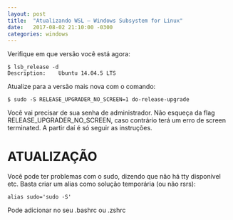 ```yaml
---
layout: post
title:  "Atualizando WSL – Windows Subsystem for Linux"
date:   2017-08-02 21:10:00 -0300
categories: windows
---
```

Verifique em que versão você está agora:

    $ lsb_release -d
    Description:    Ubuntu 14.04.5 LTS

Atualize para a versão mais nova com o comando:

    $ sudo -S RELEASE_UPGRADER_NO_SCREEN=1 do-release-upgrade

Você vai precisar de sua senha de administrador. Não esqueça da flag RELEASE_UPGRADER_NO_SCREEN, caso contrário terá um erro de screen terminated. A partir daí é só seguir as instruções.


# ATUALIZAÇÃO

Você pode ter problemas com o sudo, dizendo que não há tty disponível etc. Basta criar um alias como solução temporária (ou não rsrs):

    alias sudo='sudo -S'

Pode adicionar no seu .bashrc ou .zshrc
